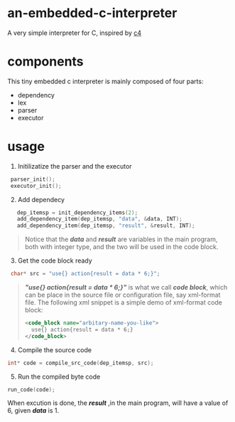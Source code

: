 # an-embedded-c-interpreter
A very simple interpreter for C, inspired by [c4](https://github.com/rswier/c4)

# components
This tiny embedded c interpreter is mainly composed of four parts:
- dependency
- lex
- parser
- executor

# usage
1. Initilizatize the parser and the executor
```c
 parser_init();  
 executor_init();
```

2. Add dependecy
```c
   dep_itemsp = init_dependency_items(2);
   add_dependency_item(dep_itemsp, "data", &data, INT);
   add_dependency_item(dep_itemsp, "result", &result, INT);
```
>Notice that the ***data*** and ***result*** are variables in the main program, both with integer type, and the two will be used
in the code block.

3. Get the code block ready
```c
 char* src = "use{} action{result = data * 6;}";
```
>***"use{} action{result = data * 6;}"*** is what we call ***code block***, which can be place in the source file or configuration
file, say xml-format file. The following xml snippet is a simple demo of xml-format code block:
> ```xml
> <code_block name="arbitary-name-you-like">
>   use{} action{result = data * 6;} 
> </code_block>
> ```

4. Compile the source code
```c
int* code = compile_src_code(dep_itemsp, src);
```

5. Run the compiled byte code
```c
run_code(code);
```

 When excution is done, the ***result*** ,in the main program, will have a value of 6, given ***data*** is 1.
